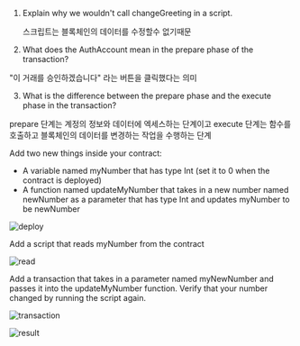 1. Explain why we wouldn't call changeGreeting in a script.
  
   스크립트는 블록체인의 데이터를 수정할수 없기때문
   

2. What does the AuthAccount mean in the prepare phase of the transaction?

  "이 거래를 승인하겠습니다" 라는 버튼을 클릭했다는 의미
  

3. What is the difference between the prepare phase and the execute phase in the transaction?

  prepare 단계는 계정의 정보와 데이터에 엑세스하는 단계이고 
  execute 단계는 함수를 호출하고 블록체인의 데이터를 변경하는 작업을 수행하는 단계
  
 


Add two new things inside your contract:

  - A variable named myNumber that has type Int (set it to 0 when the contract is deployed)
  - A function named updateMyNumber that takes in a new number named newNumber as a parameter that has type Int and updates myNumber to be newNumber
  
  ![deploy](https://user-images.githubusercontent.com/41810744/155829678-94fede15-11d2-45f2-9cd7-7f3807f7b549.png)


Add a script that reads myNumber from the contract

  ![read](https://user-images.githubusercontent.com/41810744/155829691-a4f2f6bb-d430-49c7-aaae-7ae1bcc43c72.png)


Add a transaction that takes in a parameter named myNewNumber and passes it into the updateMyNumber function. Verify that your number changed by running the script again.

  ![transaction](https://user-images.githubusercontent.com/41810744/155829700-6bd3f03b-9db6-4541-9187-55866bcc26e7.png)
  
  ![result](https://user-images.githubusercontent.com/41810744/155829705-fe015bf9-ba74-4c28-b3dd-f6e7aeb463c9.png)


